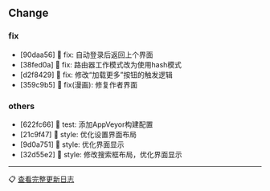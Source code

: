 ## Change

### fix

- [90daa56] 🐛 fix: 自动登录后返回上个界面
- [38fed0a] 🐛 fix: 路由器工作模式改为使用hash模式
- [d2f8429] 🐛 fix: 修改“加载更多”按钮的触发逻辑
- [359c9b5] 🐛 fix(漫画): 修复作者界面

### others

- [622fc66] 🧪 test: 添加AppVeyor构建配置
- [21c9f47] 🌈 style: 优化设置界面布局
- [9d0a751] 🌈 style: 优化界面显示
- [32d55e2] 🌈 style: 修改搜索框布局，优化界面显示

---
📋 [查看完整更新日志](https://github.com/caolib/doki/compare/v1.2.1...v1.2.2)
